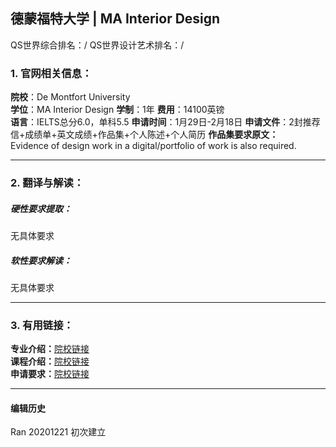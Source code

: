 ##  德蒙福特大学 | MA Interior Design

QS世界综合排名：/
QS世界设计艺术排名：/

### 1. 官网相关信息：

**院校**：De Montfort University  
**学位**：MA Interior Design
**学制**：1年
**费用**：14100英镑  
**语言**：IELTS总分6.0，单科5.5
**申请时间**：1月29日-2月18日
**申请文件**：2封推荐信+成绩单+英文成绩+作品集+个人陈述+个人简历
**作品集要求原文：**  
Evidence of design work in a digital/portfolio of work is also required.




---


### 2. 翻译与解读：

##### 硬性要求提取：
无具体要求


##### 软性要求解读：
无具体要求

---


### 3. 有用链接：

**专业介绍：**[院校链接](https://www.dmu.ac.uk/study/courses/postgraduate-courses/interior-design-ma-degree/interior-design-ma-degree.aspx)  
**课程介绍：**[院校链接](https://www.dmu.ac.uk/study/courses/postgraduate-courses/interior-design-ma-degree/interior-design-ma-degree.aspx)  
**申请要求：**[院校链接](https://www.dmu.ac.uk/study/courses/postgraduate-courses/interior-design-ma-degree/interior-design-ma-degree.aspx)



---


#### 编辑历史

Ran 20201221 初次建立
